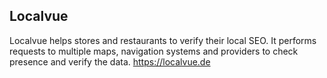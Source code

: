 ## Localvue
Localvue helps stores and restaurants to verify their local SEO.
It performs requests to multiple maps, navigation systems and providers to check presence and verify the data.
https://localvue.de
